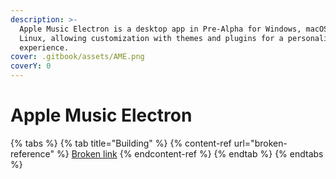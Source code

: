 ```yaml
---
description: >-
  Apple Music Electron is a desktop app in Pre-Alpha for Windows, macOS, and
  Linux, allowing customization with themes and plugins for a personalized music
  experience.
cover: .gitbook/assets/AME.png
coverY: 0
---
```


# Apple Music Electron



{% tabs %}
{% tab title="Building" %}
{% content-ref url="broken-reference" %}
[Broken link](broken-reference)
{% endcontent-ref %}
{% endtab %}
{% endtabs %}
